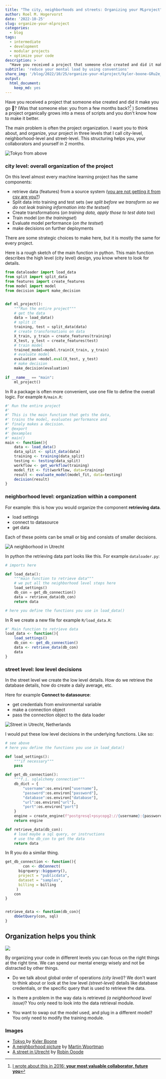 ```yaml
---
title: "The city, neighborhoods and streets: Organizing your MLproject"
author: Roel M. Hogervorst
date: '2022-10-25'
slug: organize-your-mlproject
categories:
  - blog
tags:
  - intermediate
  - development
  - modular projects
  - optimize your code
description: >
  "Have you received a project that someone else created and did it make you go 🤯? Sometimes a project organically grows into a mess of scripts and you don't know how to make it better. The main problem is often the project organization. I want you to think about, and organize, your project in three levels that I call city-level, neighborhood-level and street-level. In this post I will explain how to do that."
subtitle: 'reduce your mental load by using conventions'
share_img: '/blog/2022/10/25/organize-your-mlproject/kyler-boone-GRu2e_Z01-o-unsplash.jpg'
output:
  html_document:
    keep_md: yes
---
```


<!-- content  -->
Have you received a project that someone else created and did it make you go 🤯?
(Was that someone else: you from a few months back?[^1] ) Sometimes a project organically grows into a mess of scripts and you don't know how to make it better. 

The main problem is often the project organization. I want you to think about, and organize, your project in three levels that I call city-level, neighborhood-level and street-level. This structuring helps you, your collaborators and yourself in 2 months.

![Tokyo from above](kyler-boone-GRu2e_Z01-o-unsplash.jpg)

### city level:  overall organization of the project
On this level almost every machine learning project has the same components:

- retrieve data (features) from a source system ([you are not getting it from csv are you?](https://blog.rmhogervorst.nl/blog/2022/08/15/data-ingestion-patterns-for-ml/))
- Split data into training and test sets (_we split before we transform so we do not leak training information into the testset_)
- Create transformations (_on training data, apply those to test data too_)
- Train model (_on the trainingset_)
- Evaluate model performance (_on the testset_)
- make decisions on further deployments

There are some strategic choices to make here, but it is mostly the same for every project. 

Here is a rough sketch of the main function in python.
This main function describes the high level  (city level) design, you know 
where to look for details.

```python
from dataloader import load_data
from split import split_data
from features import create_features
from model import model
from decision import make_decision


def ml_project():
	"""Run the entire project"""
	# get the data
	data = load_data()
	# split it
	training, test = split_data(data)
	# create transformations on data
	X_train, y_train = create_features(training)
	X_test, y_test = create_features(test)
	# train model
	trained_model=model.train(X_train, y_train)
	# evaluate model
	evaluation =model.eval(X_test, y_test)
	# make decision
	make_decision(evaluation)
	
if __name__ == "main":
	ml_project()
```


In R a package is often more convenient, use one file to define the overall logic. 
For example `R/main.R`:

```R
#' Run the entire project
#'
#' This is the main function that gets the data,
#' trains the model, evaluates performance and
#' finaly makes a decision.
#' @export
#' @examples
#' main()
main <- function(){
	data <- load_data()
	data_split <- split_data(data)
	training <- training(data_split)
	testing <- testing(data_split)
	workflow <- get_workflow(training)
	model_fit <- fit(workflow, data=training)
	result <- evaluate_model(model_fit, data=testing)
	decision(result)
}

```

### neighborhood level: organization within a component
For example: this is how you would organize the component **retrieving data**.

- load settings
- connect to datasource
- get data

Each of these points can be small or big and consists of smaller decisions.

![A neighborhood in Utrecht](martin-woortman-aMYrbqCTMu4-unsplash.jpg)


In python the retrieving data part looks like this.
For example `dataloader.py`:
```python
# imports here

def load_data():
	"""main function to retrieve data"""
	# we put all the neighborhood level steps here
	load_settings()
	db_con = get_db_connection()
	data = retrieve_data(db_con)
	return data

# here you define the functions you use in load_data()

```
In R we create a new file for example `R/load_data.R`:

```r
#' Main function to retrieve data
load_data <- function(){
	load_settings()
	db_con <- get_db_connection()
	data <- retrieve_data(db_con)
	data
}
```


### street level: low level decisions
In the street level we create the low level details. 
How do we retrieve the database details, how do create a daily average, etc.

Here for example **Connect to datasource**: 
- get credentials from environmental variable
- make a connection object
- pass the connection object to the data loader

![Street in Utrecht, Netherlands](robin-ooode-XusR7PXCV0o-unsplash.jpg)

I would put these low level decisions in the underlying functions. Like so:

```python
# see above
# here you define the functions you use in load_data()

def load_settings():
	"""if necessary"""
	pass

def get_db_connection():
	"""f.i. sqlalchemy connection"""
	db_dict = {
		"username":os.environ["username"],
		"password":os.environ["password"],
		"database":os.environ["database"],
		"url":os.environ["url"],
		"port":os.environ["port"]
	}
	engine = create_engine(f"postgresql+psycopg2://{username}:{password}@{url}:{port}/{database}")
	return engine

def retrieve_data(db_con):
	# load maybe a sql query, or instructions
	# use the db_con to get the data
	return data
```

In R you do a similar thing. 

```R
get_db_connection <- function(){
		con <- dbConnect(
	  bigrquery::bigquery(),
	  project = "publicdata",
	  dataset = "samples",
	  billing = billing
	 )
	con
}


retrieve_data <- function(db_con){
	dbGetQuery(con, sql)
}


```

## Organization helps you think
![](geojango-maps-Z8UgB80_46w-unsplash.jpg)

By organizing your code in different levels you can focus on the right things at the right time. We can spend our mental energy wisely and not be distracted by other things. 

- Do we talk about global order of operations _(city level)_? We don't want to think about or look at the low level _(street-level)_ details like database credentials, or the specific query that is used to retrieve the data.

- Is there a problem in the way data is retrieved _(a neighborhood level issue)_? You only need to look into the data retrieval module. 
- You want to swap out the model used, and plug in a different model? You only need to modify the training module. 



[^1]: [I wrote about this in 2016: **your most valuable collaborator, future you**](https://blog.rmhogervorst.nl/blog/2016/05/26/your-most-valuable-collaborator-future-you/)


### Images

- [Tokyo ](https://unsplash.com/photos/GRu2e_Z01-o) by [Kyler Boone](https://unsplash.com/@kylerb)
- [A neighborhood picture](https://unsplash.com/photos/aMYrbqCTMu4) by [Martin Woortman](https://unsplash.com/@martfoto1) 
- [A street in Utrecht](https://unsplash.com/photos/XusR7PXCV0o) by [Robin Ooode](https://unsplash.com/@robinoode)
